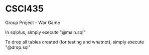 # CSCI435
Group Project - War Game

In sqlplus, simply execute "@main.sql"

To drop all tables created (for testing and whatnot), simply execute "@drop.sql"
